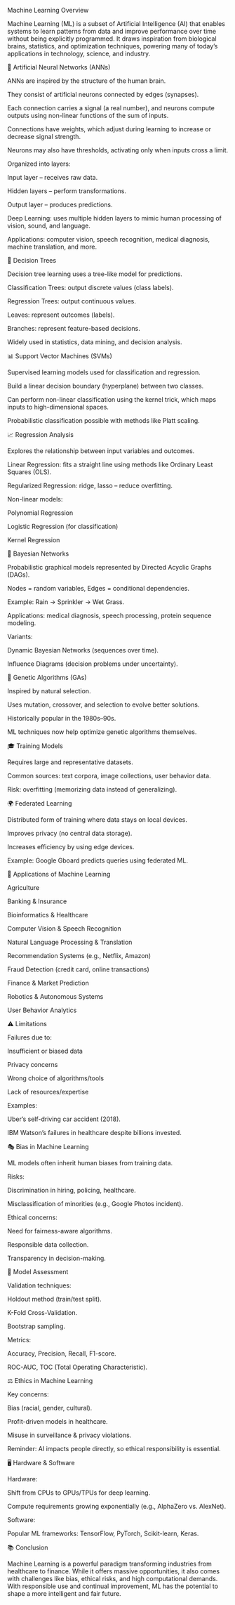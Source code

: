Machine Learning Overview

Machine Learning (ML) is a subset of Artificial Intelligence (AI) that enables systems to learn patterns from data and improve performance over time without being explicitly programmed. It draws inspiration from biological brains, statistics, and optimization techniques, powering many of today’s applications in technology, science, and industry.

🧠 Artificial Neural Networks (ANNs)

ANNs are inspired by the structure of the human brain.

They consist of artificial neurons connected by edges (synapses).

Each connection carries a signal (a real number), and neurons compute outputs using non-linear functions of the sum of inputs.

Connections have weights, which adjust during learning to increase or decrease signal strength.

Neurons may also have thresholds, activating only when inputs cross a limit.

Organized into layers:

Input layer – receives raw data.

Hidden layers – perform transformations.

Output layer – produces predictions.

Deep Learning: uses multiple hidden layers to mimic human processing of vision, sound, and language.

Applications: computer vision, speech recognition, medical diagnosis, machine translation, and more.

🌳 Decision Trees

Decision tree learning uses a tree-like model for predictions.

Classification Trees: output discrete values (class labels).

Regression Trees: output continuous values.

Leaves: represent outcomes (labels).

Branches: represent feature-based decisions.

Widely used in statistics, data mining, and decision analysis.

📊 Support Vector Machines (SVMs)

Supervised learning models used for classification and regression.

Build a linear decision boundary (hyperplane) between two classes.

Can perform non-linear classification using the kernel trick, which maps inputs to high-dimensional spaces.

Probabilistic classification possible with methods like Platt scaling.

📈 Regression Analysis

Explores the relationship between input variables and outcomes.

Linear Regression: fits a straight line using methods like Ordinary Least Squares (OLS).

Regularized Regression: ridge, lasso – reduce overfitting.

Non-linear models:

Polynomial Regression

Logistic Regression (for classification)

Kernel Regression

🔗 Bayesian Networks

Probabilistic graphical models represented by Directed Acyclic Graphs (DAGs).

Nodes = random variables, Edges = conditional dependencies.

Example: Rain → Sprinkler → Wet Grass.

Applications: medical diagnosis, speech processing, protein sequence modeling.

Variants:

Dynamic Bayesian Networks (sequences over time).

Influence Diagrams (decision problems under uncertainty).

🧬 Genetic Algorithms (GAs)

Inspired by natural selection.

Uses mutation, crossover, and selection to evolve better solutions.

Historically popular in the 1980s–90s.

ML techniques now help optimize genetic algorithms themselves.

🎓 Training Models

Requires large and representative datasets.

Common sources: text corpora, image collections, user behavior data.

Risk: overfitting (memorizing data instead of generalizing).

🌍 Federated Learning

Distributed form of training where data stays on local devices.

Improves privacy (no central data storage).

Increases efficiency by using edge devices.

Example: Google Gboard predicts queries using federated ML.

🚀 Applications of Machine Learning

Agriculture

Banking & Insurance

Bioinformatics & Healthcare

Computer Vision & Speech Recognition

Natural Language Processing & Translation

Recommendation Systems (e.g., Netflix, Amazon)

Fraud Detection (credit card, online transactions)

Finance & Market Prediction

Robotics & Autonomous Systems

User Behavior Analytics

⚠️ Limitations

Failures due to:

Insufficient or biased data

Privacy concerns

Wrong choice of algorithms/tools

Lack of resources/expertise

Examples:

Uber’s self-driving car accident (2018).

IBM Watson’s failures in healthcare despite billions invested.

🎭 Bias in Machine Learning

ML models often inherit human biases from training data.

Risks:

Discrimination in hiring, policing, healthcare.

Misclassification of minorities (e.g., Google Photos incident).

Ethical concerns:

Need for fairness-aware algorithms.

Responsible data collection.

Transparency in decision-making.

📏 Model Assessment

Validation techniques:

Holdout method (train/test split).

K-Fold Cross-Validation.

Bootstrap sampling.

Metrics:

Accuracy, Precision, Recall, F1-score.

ROC-AUC, TOC (Total Operating Characteristic).

⚖️ Ethics in Machine Learning

Key concerns:

Bias (racial, gender, cultural).

Profit-driven models in healthcare.

Misuse in surveillance & privacy violations.

Reminder: AI impacts people directly, so ethical responsibility is essential.

🖥️ Hardware & Software

Hardware:

Shift from CPUs to GPUs/TPUs for deep learning.

Compute requirements growing exponentially (e.g., AlphaZero vs. AlexNet).

Software:

Popular ML frameworks: TensorFlow, PyTorch, Scikit-learn, Keras.

📚 Conclusion

Machine Learning is a powerful paradigm transforming industries from healthcare to finance. While it offers massive opportunities, it also comes with challenges like bias, ethical risks, and high computational demands. With responsible use and continual improvement, ML has the potential to shape a more intelligent and fair future.
